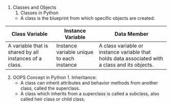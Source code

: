 1. Classes and Objects
   1. Classes in Python
     * A class is the blueprint from which specific objects are created.
     
| Class Variable | Instance Variable | Data Member |
| ----- | ----- | ----- |
| A variable that is shared by all instances of a class. | Instance variable unique to each instance | A class variable or instance variable that holds data associated with a class and its objects. |

   2. OOPS Concept in Python
     1. Inheritance:
       * A class can inherit attributes and behavior methods from another class, called the superclass.
       * A class which inherits from a superclass is called a subclass, also called heir class or child class.
      
